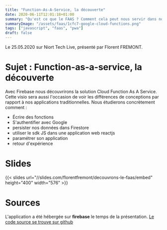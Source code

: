 ```yaml
---
title: "Function-As-A-Service, la découverte"
date: 2020-06-11T12:01:18+01:00
summary: "Qu'est ce que le FAAS ? Comment cela peut nous servir dans nos applications ?"
summaryImage: "/assets/faas/1cfc7-google-cloud-functions.png"
tags: ["javascript", "faas", "pwa"]
draft: false
---
```


Le 25.05.2020 sur Niort Tech Live, présenté par Florent FREMONT.

# Sujet : Function-as-a-service, la découverte
Avec Firebase nous découvrirons la solution Cloud Function As A Service. Cette visio sera aussi l'occasion de voir les différences de conceptions par rapport à nos applications traditionnelles.
Nous étudierons concrètement comment :
* Écrire des fonctions
* S'authentifier avec Google
* persister nos données dans Firestore
* utiliser le sdk JS dans une application web reactjs
* paramétrer son application
* retour d'expérience

# Slides
{{< slides url="//slides.com/florentfremont/decouvrons-le-faas/embed" height="400" width="576" >}}

# Sources
L'application a été hébergée sur **firebase** le temps de la présentation. [Le code source se trouve sur github](https://github.com/ffremont/NTL_FAAS)

